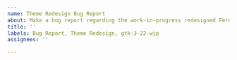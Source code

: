 ```yaml
---
name: Theme Redesign Bug Report
about: Make a bug report regarding the work-in-progress redesigned Feren OS Theme
title: ''
labels: Bug Report, Theme Redesign, gtk-3-22-wip
assignees: ''

---
```



